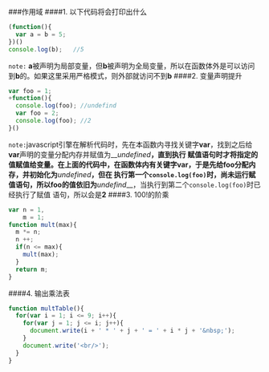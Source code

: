 ###作用域
####1. 以下代码将会打印出什么
```javascript
(function(){
  var a = b = 5;
})()
console.log(b);   //5
```
`note:` **a**被声明为局部变量，但**b**被声明为全局变量，所以在函数体外是可以访问到**b**的。如果这里采用严格模式，则外部就访问不到**b**
####2. 变量声明提升
```javascript
var foo = 1;
+function(){
  console.log(foo); //undefind
  var foo = 2;
  console.log(foo); //2
}()
```
`note:`javascript引擎在解析代码时，先在本函数内寻找关键字**var**，找到之后给**var**声明的变量分配内存并赋值为__*undefined*__，直到执行
赋值语句时才将指定的值赋值给变量。在上面的代码中，在函数体内有关键字**var**，于是先给**foo**分配内存，并初始化为__*undefined*__，但在
执行第一个`console.log(foo)`时，尚未运行赋值语句，所以**foo**的值依旧为__*undefind*__，当执行到第二个`console.log(foo)`时已经执行了赋值
语句，所以会是**2**
####3. 100!的阶乘
```javascript
var n = 1,
    m = 1;
function mult(max){
  m *= n;
  n ++;
  if(n <= max){
    mult(max);
  }
  return m;
}
```
####4. 输出乘法表
```javascript
function multTable(){
  for(var i = 1; i <= 9; i++){
    for(var j = 1; j <= i; j++){
      document.write(i + ' * ' + j + ' = ' + i * j + '&nbsp;');
    }
    document.write('<br/>');
  }
}
```



    
